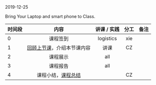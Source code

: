 2019-12-25

Bring Your Laptop and smart phone  to Class. 

|时间段     |  内容    | 讲课 / 实践     |  分工  |  备注       |
| :---      |   :----:    |   :----:    |    :----:    | ---: |
|   0       |  课程签到     |  logistics   |     xie     |        |
|   1       |  [回顾上节课](../WW15/WW15-Plan.md)，介绍本节课内容     |  讲课    |     CZ     |        |
|   2       |  课程展示      |   all  |         |    
|   3       |  课程报告      |   all  |         |    
|   4       |  课程小结，[课程总结](../WW16/Course-Summary-2019A.md)       |     |  CZ |   |

